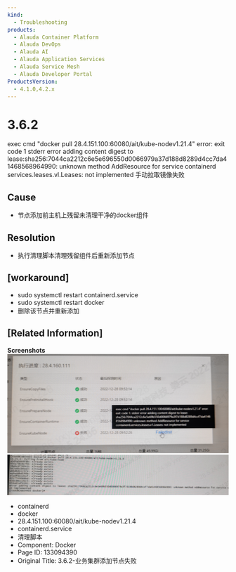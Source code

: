 ```yaml
---
kind:
  - Troubleshooting
products:
  - Alauda Container Platform
  - Alauda DevOps
  - Alauda AI
  - Alauda Application Services
  - Alauda Service Mesh
  - Alauda Developer Portal
ProductsVersion:
  - 4.1.0,4.2.x
---
```

<!-- A type of document that involves encountering a fault, diagnosing it, performing root cause analysis, and providing solutions. -->

# 3.6.2

exec cmd "docker pull 28.4.151.100:60080/ait/kube-nodev1.21.4" error: exit code 1 stderr error adding content digest to lease:sha256:7044ca2212c6e5e696550d0066979a37d188d8289d4cc7da41468568964990: unknown method AddResource for service containerd services.leases.vl.Leases: not implemented 手动拉取镜像失败

## Cause
- 节点添加前主机上残留未清理干净的docker组件

## Resolution
- 执行清理脚本清理残留组件后重新添加节点

## [workaround]
- sudo systemctl restart containerd.service
- sudo systemctl restart docker
- 删除该节点并重新添加

## [Related Information]
**Screenshots**
![](assets/3-6-2-ye-wu-ji-qun-tian-jia-jie-dian-shi-bai/image2023-1-5_10-18-28.png)
![](assets/3-6-2-ye-wu-ji-qun-tian-jia-jie-dian-shi-bai/image2023-1-5_10-21-54.png)
- containerd
- docker
- 28.4.151.100:60080/ait/kube-nodev1.21.4
- containerd.service
- 清理脚本
- Component: Docker
- Page ID: 133094390
- Original Title: 3.6.2-业务集群添加节点失败
